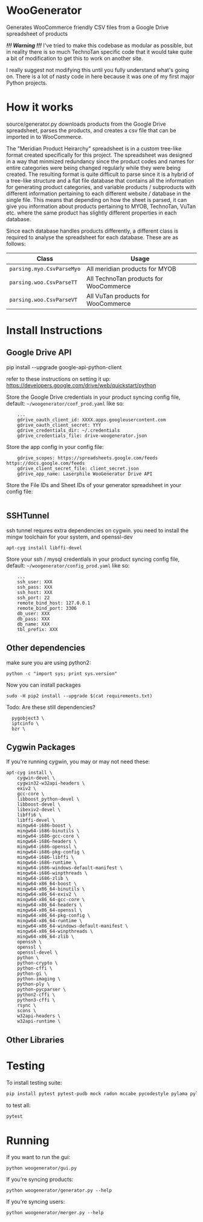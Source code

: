 # WooGenerator

Generates WooCommerce friendly CSV files from a Google Drive spreadsheet of products

***!!! Warning !!!***
I've tried to make this codebase as modular as possible, but in reality there is
so much TechnoTan specific code that it would take quite a bit of modification
to get this to work on another site.

I really suggest not modifying this until you fully understand what's going on.
There is a lot of nasty code in here because it was one of my first major Python
projects.

How it works
====
source/generator.py downloads products from the Google Drive spreadsheet, parses the
products, and creates a csv file that can be imported in to WooCommerce.

The "Meridian Product Heirarchy" spreadsheet is in a custom tree-like format
created specifically for this project. The spreadsheet was designed in a way
that minmized redundancy since the product codes and names for entire categories
were being changed regularly while they were being created. The resulting
format is quite difficult to parse since it is a hybrid of a tree-like structure
and a flat file database that contains all the information for generating product
categories, and variable products / subproducts with different information
pertaining to each different website / database in the single file. This means
that depending on how the sheet is parsed, it can give you information about
products pertaining to MYOB, TechnoTan, VuTan etc. where the same product has
slightly different properties in each database.

Since each database handles products differently, a different class is required
to analyse the spreadsheet for each database. These are as follows:

| Class | Usage |
| --- | --- |
| `parsing.myo.CsvParseMyo` | All meridian products for MYOB |
| `parsing.woo.CsvParseTT` | All TechnoTan products for WooCommerce |
| `parsing.woo.CsvParseVT` | All VuTan products for WooCommerce |



Install Instructions
====================

Google Drive API
----------------

pip install --upgrade google-api-python-client

refer to these instructions on setting it up:
https://developers.google.com/drive/web/quickstart/python

Store the Google Drive credentials in your product syncing config file, default: `~/woogenerator/conf_prod.yaml` like so:

```
    ...
    gdrive_oauth_client_id: XXXX.apps.googleusercontent.com
    gdrive_oauth_client_secret: YYY
    gdrive_credentials_dir: ~/.credentials
    gdrive_credentials_file: drive-woogenerator.json
```

Store the app config in your config file:

```
    gdrive_scopes: https://spreadsheets.google.com/feeds https://docs.google.com/feeds
    gdrive_client_secret_file: client_secret.json
    gdrive_app_name: Laserphile WooGenerator Drive API
```

Store the File IDs and Sheet IDs of your generator spreadsheet in your config file:

```

```

SSHTunnel
---------

ssh tunnel requres extra dependencies on cygwin. you need to install the mingw toolchain for your system, and openssl-dev

``` shell
apt-cyg install libffi-devel
```

Store your ssh / mysql credentials in your product syncing config file, default: `~/woogenerator/config_prod.yaml` like so:

```
    ...
    ssh_user: XXX
    ssh_pass: XXX
    ssh_host: XXX
    ssh_port: 22
    remote_bind_host: 127.0.0.1
    remote_bind_port: 3306
    db_user: XXX
    db_pass: XXX
    db_name: XXX
    tbl_prefix: XXX

```

Other dependencies
------------------

make sure you are using python2:

`python -c "import sys; print sys.version"`

Now you can install packages

`sudo -H pip2 install --upgrade $(cat requirements.txt)`

Todo: Are these still dependencies?
```
  pygobject3 \
  iptcinfo \
  bzr \
```

Cygwin Packages
---------------
If you're running cygwin, you may or may not need these:

```
apt-cyg install \
    cygwin-devel \
    cygwin32-w32api-headers \
    exiv2 \
    gcc-core \
    libboost_python-devel \
    libboost-devel \
    libexiv2-devel \
    libffi6 \
    libffi-devel \
    mingw64-i686-boost \
    mingw64-i686-binutils \
    mingw64-i686-gcc-core \
    mingw64-i686-headers \
    mingw64-i686-openssl \
    mingw64-i686-pkg-config \
    mingw64-i686-libffi \
    mingw64-i686-runtime \
    mingw64-i686-windows-default-manifest \
    mingw64-i686-winpthreads \
    mingw64-i686-zlib \
    mingw64-x86_64-boost \
    mingw64-x86_64-binutils \
    mingw64-x86_64-exiv2 \
    mingw64-x86_64-gcc-core \
    mingw64-x86_64-headers \
    mingw64-x86_64-openssl \
    mingw64-x86_64-pkg-config \
    mingw64-x86_64-runtime \
    mingw64-x86_64-windows-default-manifest \
    mingw64-x86_64-winpthreads \
    mingw64-x86_64-zlib \
    openssh \
    openssl \
    openssl-devel \
    python \
    python-crypto \
    python-cffi \
    python-gi \
    python-imaging \
    python-ply \
    python-pycparser \
    python2-cffi \
    python3-cffi \
    rsync \
    scons \
    w32api-headers \
    w32api-runtime \
```

Other Libraries
---------------

Testing
====
To install testing suite:
```bash
pip install pytest pytest-pudb mock radon mccabe pycodestyle pylama pylint
```
to test all:
```bash
pytest
```

Running
====
If you want to run the gui:

`python woogenerator/gui.py`

If you're syncing products:

`python woogenerator/generator.py --help`

If you're syncing users:

`python woogenerator/merger.py --help`
